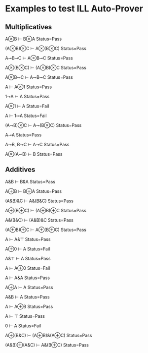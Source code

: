 # Examples to test ILL Auto-Prover

## Multiplicatives  

A⊗B ⊢ B⊗A 
Status=Pass

(A⊗B)⊗C ⊢ A⊗(B⊗C)
Status=Pass

A⊸B⊸C ⊢ A⊗B⊸C 
Status=Pass

A⊗(B⊗C) ⊢ (A⊗B)⊗C
Status=Pass

A⊗B⊸C ⊢ A⊸B⊸C 
Status=Pass

A ⊢ A⊗1
Status=Pass

1⊸A ⊢ A 
Status=Pass

A⊗1 ⊢ A
Status=Fail

A ⊢ 1⊸A 
Status=Fail

(A⊸B)⊗C ⊢ A⊸(B⊗C)
Status=Pass

A⊸A
Status=Pass

A⊸B, B⊸C ⊢ A⊸C
Status=Pass

A⊗(A⊸B) ⊢ B
Status=Pass

## Additives 

A&B ⊢ B&A
Status=Pass

A⊕B ⊢ B⊕A 
Status=Pass

(A&B)&C ⊢ A&(B&C) 
Status=Pass

A⊕(B⊕C) ⊢ (A⊕B)⊕C
Status=Pass

A&(B&C) ⊢ (A&B)&C
Status=Pass

(A⊕B)⊕C ⊢ A⊕(B⊕C)
Status=Pass

A ⊢ A&⊤
Status=Pass

A⊕0 ⊢ A
Status=Fail

A&⊤ ⊢ A
Status=Pass

A ⊢ A⊕0 
Status=Fail

A ⊢ A&A
Status=Pass

A⊕A ⊢ A
Status=Pass

A&B ⊢ A
Status=Pass

A ⊢ A⊕B
Status=Pass

A ⊢ ⊤
Status=Pass

0 ⊢ A
Status=Fail

A⊕(B&C) ⊢ (A⊕B)&(A⊕C)
Status=Pass

(A&B)⊕(A&C) ⊢ A&(B⊕C)
Status=Pass

